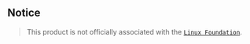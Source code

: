 ## Notice

> This product is not officially associated with the [`Linux Foundation`](https://www.kernel.org/).
